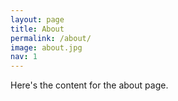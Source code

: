 ```yaml
---
layout: page
title: About
permalink: /about/
image: about.jpg
nav: 1
---
```


Here's the content for the about page.
